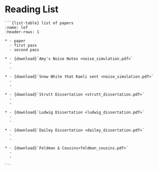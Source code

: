 # Reading List

````{div} full-width
```{list-table} list of papers
:name: lof
:header-rows: 1

* - paper
  - first pass 
  - second pass

* - {download}`Amy's Noise Notes <noise_simulation.pdf>`
  -
  -

* - {download}`Snow White that Kaeli sent <noise_simulation.pdf>`
  -
  -

* - {download}`Strutt Dissertation <strutt_dissertation.pdf>`
  -
  -

* - {download}`Ludwig Dissertation <ludwig_dissertation.pdf>`
  -
  -

* - {download}`Dailey Dissertation <dailey_dissertation.pdf>`
  -
  -

* - {download}`Feldman & Cousins<feldman_cousins.pdf>`
  -
  -

```
````
